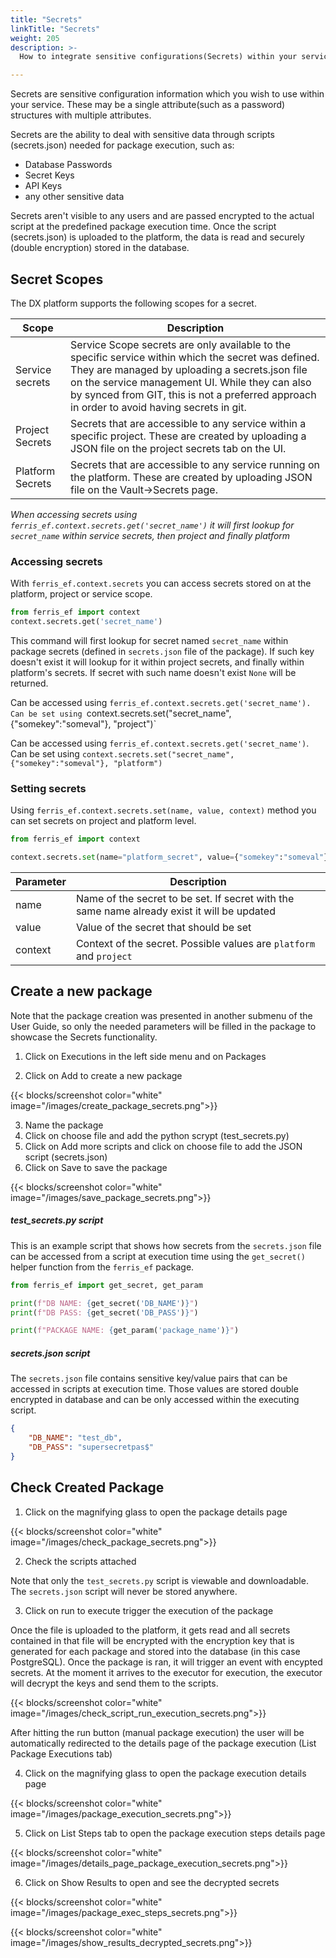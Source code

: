 ```yaml
---
title: "Secrets"
linkTitle: "Secrets"
weight: 205
description: >-
  How to integrate sensitive configurations(Secrets) within your services

---
```

Secrets are sensitive configuration information which you wish to use within your service. These may be a single attribute(such as a password) structures with multiple attributes.

Secrets are the ability to deal with sensitive data through scripts (secrets.json) needed for package execution, such as:

- Database Passwords 
- Secret Keys 
- API Keys
- any other sensitive data

Secrets aren't visible to any users and are passed encrypted to the actual script at the predefined package execution time. Once the script (secrets.json) is uploaded to the platform, the data is read and securely (double encryption) stored in the database.

## Secret Scopes

The DX platform supports the following scopes for a secret.

| Scope            | Description                                                  |
| ---------------- | ------------------------------------------------------------ |
| Service secrets  | Service Scope secrets are only available to the specific service within which the secret was defined. They are managed by uploading a secrets.json file on the service management UI. While they can also by synced from GIT, this is not a preferred approach in order to avoid having secrets in git. |
| Project Secrets  | Secrets that are accessible to any service within a specific project. These are created by uploading a JSON file on the project secrets tab on the UI. |
| Platform Secrets | Secrets that are accessible to any service running on the platform. These are created by uploading JSON file on the Vault->Secrets page. |

*When accessing secrets using `ferris_ef.context.secrets.get('secret_name')` it will first lookup for `secret_name` within service secrets, then project and finally platform*



### Accessing secrets

With `ferris_ef.context.secrets` you can access secrets stored on at the platform, project or service scope.   



```python
from ferris_ef import context
context.secrets.get('secret_name')
```



This command will first lookup for secret named `secret_name` within package secrets (defined in `secrets.json` file of the package). If such key doesn't exist it will lookup for it within project secrets, and finally within platform's secrets. If secret with such name doesn't exist `None` will be returned.

Can be accessed using `ferris_ef.context.secrets.get('secret_name'). Can be set using `context.secrets.set("secret_name", {"somekey":"someval"}, "project")`

Can be accessed using `ferris_ef.context.secrets.get('secret_name')`. Can be set using `context.secrets.set("secret_name", {"somekey":"someval"}, "platform")`

### Setting secrets

Using `ferris_ef.context.secrets.set(name, value, context)` method you can set secrets on project and platform level.   

```python
from ferris_ef import context

context.secrets.set(name="platform_secret", value={"somekey":"someval"}, context="platform")
```

| Parameter | Description                                                                                 |
|-----------|---------------------------------------------------------------------------------------------|
| name | Name of the secret to be set. If secret with the same name already exist it will be updated |
| value | Value of the secret that should be set |
| context | Context of the secret. Possible values are `platform` and `project` |



## Create a new package

Note that the package creation was presented in another submenu of the User Guide, so only the needed parameters will be filled in the package to showcase the Secrets functionality.

1. Click on Executions in the left side menu and on Packages

2. Click on Add to create a new package

{{< blocks/screenshot color="white" image="/images/create_package_secrets.png">}}

3. Name the package
4. Click on choose file and add the python scrypt (test_secrets.py)
5. Click on Add more scripts and click on choose file to add the JSON script (secrets.json)
6. Click on Save to save the package

{{< blocks/screenshot color="white" image="/images/save_package_secrets.png">}}

##### test_secrets.py script

This is an example script that shows how secrets from the `secrets.json` file can be accessed from a script at execution time using the `get_secret()` helper function from the `ferris_ef` package.

```python
from ferris_ef import get_secret, get_param

print(f"DB NAME: {get_secret('DB_NAME')}")
print(f"DB PASS: {get_secret('DB_PASS')}")

print(f"PACKAGE NAME: {get_param('package_name')}")
```

##### secrets.json script

The `secrets.json` file contains sensitive key/value pairs that can be accessed in scripts at execution time. Those values are stored double encrypted in database and can be only accessed within the executing script.

```json
{
    "DB_NAME": "test_db",
    "DB_PASS": "supersecretpas$"
}
```

## Check Created Package

1. Click on the magnifying glass to open the package details page

{{< blocks/screenshot color="white" image="/images/check_package_secrets.png">}}

2. Check the scripts attached

Note that only the `test_secrets.py` script is viewable and downloadable. The `secrets.json` script will never be stored anywhere. 

3. Click on run to execute trigger the execution of the package

Once the file is uploaded to the platform, it gets read and all secrets contained in that file will be encrypted with the encryption key that is generated for each package and stored into the database (in this case PostgreSQL). Once the package is ran, it will trigger an event with encypted secrets. At the moment it arrives to the executor for execution, the executor will decrypt the keys and send them to the scripts.

{{< blocks/screenshot color="white" image="/images/check_script_run_execution_secrets.png">}}

After hitting the run button (manual package execution) the user will be automatically redirected to the details page of the package execution (List Package Executions tab)

4. Click on the magnifying glass to open the package execution details page

{{< blocks/screenshot color="white" image="/images/package_execution_secrets.png">}}

5. Click on List Steps tab to open the package execution steps details page

{{< blocks/screenshot color="white" image="/images/details_page_package_execution_secrets.png">}}

6. Click on Show Results to open and see the decrypted secrets

{{< blocks/screenshot color="white" image="/images/package_exec_steps_secrets.png">}}

{{< blocks/screenshot color="white" image="/images/show_results_decrypted_secrets.png">}}